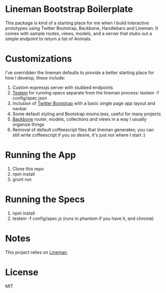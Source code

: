 # Lineman Bootstrap Boilerplate

This package is kind of a starting place for me when I build interactive prototypes using Twitter Bootstrap, Backbone, Handlebars and Lineman. It comes with sample routes, views, models, and a server that stubs out a simple endpoint to return a list of Animals.

# Customizations

I've overridden the lineman defaults to provide a better starting place for how I  develop, these include:

1. Custom expressjs server with stubbed endpoints
2. [Testem](https://github.com/airportyh/testem) for running specs separate from the lineman process: testem -f config/spec.json
3. Inclusion of [Twitter Bootstrap](https://github.com/twitter/bootstrap) with a basic single page app layout and navbar
4. Some default styling and Bootstrap mixins.less, useful for many projects
5. [Backbone](http://documentcloud.github.com/backbone/) router, models, collections and views in a way I usually organize things
6. Removal of default coffeescript files that lineman generates; you can still write coffeescript if you so desire, it's just not where I start :)

# Running the App

1. Clone this repo
2. npm install
3. grunt run

# Running the Specs

1. npm install
2. testem -f config/spec.js (runs in phantom if you have it, and chrome)

# Notes

This project relies on [Lineman](https://github.com/testdouble/lineman).

# License

MIT